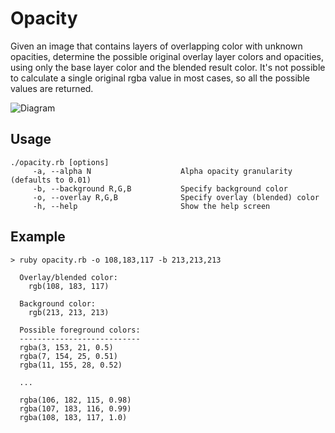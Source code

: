 # Opacity

Given an image that contains layers of overlapping color with unknown opacities,
determine the possible original overlay layer colors and opacities, using only the
base layer color and the blended result color. It's not possible to calculate a
single original rgba value in most cases, so all the possible values are returned.

![Diagram](https://raw.github.com/allewun/opacity/master/opacity.png)


## Usage

    ./opacity.rb [options]
         -a, --alpha N                    Alpha opacity granularity (defaults to 0.01)
         -b, --background R,G,B           Specify background color
         -o, --overlay R,G,B              Specify overlay (blended) color
         -h, --help                       Show the help screen


## Example

    > ruby opacity.rb -o 108,183,117 -b 213,213,213

      Overlay/blended color:
        rgb(108, 183, 117)

      Background color:
        rgb(213, 213, 213)

      Possible foreground colors:
      ---------------------------
      rgba(3, 153, 21, 0.5)
      rgba(7, 154, 25, 0.51)
      rgba(11, 155, 28, 0.52)

      ...

      rgba(106, 182, 115, 0.98)
      rgba(107, 183, 116, 0.99)
      rgba(108, 183, 117, 1.0)
